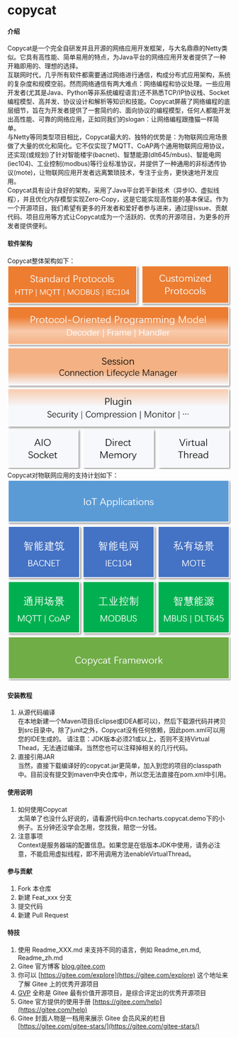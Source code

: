 # copycat

#### 介绍
Copycat是一个完全自研发并且开源的网络应用开发框架，与大名鼎鼎的Netty类似。它具有高性能、简单易用的特点，为Java平台的网络应用开发者提供了一种开箱即用的、理想的选择。<br>
互联网时代，几乎所有软件都需要通过网络进行通信，构成分布式应用架构，系统的复杂度和规模空前。然而网络通信有两大难点：网络编程和协议处理。一些应用开发者(尤其是Java、Python等非系统编程语言)还不熟悉TCP/IP协议栈、Socket编程模型、高并发、协议设计和解析等知识和技能。Copycat屏蔽了网络编程的底层细节，旨在为开发者提供了一套简约的、面向协议的编程模型，任何人都能开发出高性能、可靠的网络应用，正如同我们的slogan：让网络编程跟撸猫一样简单。<br>
与Netty等同类型项目相比，Copycat最大的、独特的优势是：为物联网应用场景做了大量的优化和简化。它不仅实现了MQTT、CoAP两个通用物联网应用协议，还实现(或规划)了针对智能楼宇(bacnet)、智慧能源(dlt645/mbus)、智能电网(iec104)、工业控制(modbus)等行业标准协议，并提供了一种通用的非标透传协议(mote)，让物联网应用开发者远离繁琐技术，专注于业务，更快速地开发应用。<br>
Copycat具有设计良好的架构，采用了Java平台若干新技术（异步IO、虚拟线程），并且优化内存模型实现Zero-Copy，这是它能实现高性能的基本保证。作为一个开源项目，我们希望有更多的开发者和爱好者参与进来，通过提Issue、贡献代码、项目应用等方式让Copycat成为一个活跃的、优秀的开源项目，为更多的开发者提供便利。

#### 软件架构
Copycat整体架构如下：<br>
![输入图片说明](arch.png)
<br>Copycat对物联网应用的支持计划如下：<br>
![输入图片说明](iot.png)


#### 安装教程

1.  从源代码编译<br>
 在本地新建一个Maven项目(Eclipse或IDEA都可以)，然后下载源代码并拷贝到src目录中。除了junit之外，Copycat没有任何依赖，因此pom.xml可以用您的IDE生成的。
 请注意：JDK版本必须21或以上，否则不支持Virtual Thead，无法通过编译。当然您也可以注释掉相关的几行代码。
2.  直接引用JAR<br>
 当然，直接下载编译好的copycat.jar更简单，加入到您的项目的classpath中。目前没有提交到maven中央仓库中，所以您无法直接在pom.xml中引用。

#### 使用说明

1.  如何使用Copycat<br>
 太简单了也没什么好说的，请看源代码中cn.techarts.copycat.demo下的小例子。五分钟还没学会怎用，您找我，赔您一分钱。
2.  注意事项<br>
 Context是服务器端的配置信息。如果您是在低版本JDK中使用，请务必注意，不能启用虚拟线程，即不用调用方法enableVirtualThread。
 

#### 参与贡献

1.  Fork 本仓库
2.  新建 Feat_xxx 分支
3.  提交代码
4.  新建 Pull Request


#### 特技

1.  使用 Readme\_XXX.md 来支持不同的语言，例如 Readme\_en.md, Readme\_zh.md
2.  Gitee 官方博客 [blog.gitee.com](https://blog.gitee.com)
3.  你可以 [https://gitee.com/explore](https://gitee.com/explore) 这个地址来了解 Gitee 上的优秀开源项目
4.  [GVP](https://gitee.com/gvp) 全称是 Gitee 最有价值开源项目，是综合评定出的优秀开源项目
5.  Gitee 官方提供的使用手册 [https://gitee.com/help](https://gitee.com/help)
6.  Gitee 封面人物是一档用来展示 Gitee 会员风采的栏目 [https://gitee.com/gitee-stars/](https://gitee.com/gitee-stars/)